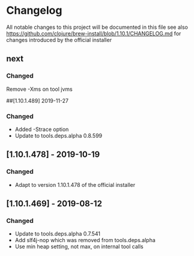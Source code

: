 # Changelog
All notable changes to this project will be documented in this file
	see also https://github.com/clojure/brew-install/blob/1.10.1/CHANGELOG.md for
changes introduced by the official installer
## next
### Changed
Remove -Xms on tool jvms


##[1.10.1.489] 2019-11-27
### Changed
- Added -Strace option
- Update to tools.deps.alpha 0.8.599
## [1.10.1.478] - 2019-10-19
### Changed
- Adapt to version 1.10.1.478 of the official installer

## [1.10.1.469] - 2019-08-12

### Changed
- Update to tools.deps.alpha 0.7.541
- Add slf4j-nop which was removed from tools.deps.alpha
- Use min heap setting, not max, on internal tool calls

